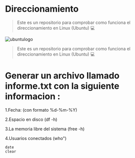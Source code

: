 # Direccionamiento
>Este es un repositorio para comprobar como funciona el direccionamiento en Linux (Ubuntu) :computer:

![ubuntulogo](https://upload.wikimedia.org/wikipedia/commons/b/b5/Former_Ubuntu_logo.svg)
>Este es un repositorio para comprobar como funciona el direccionamiento en Linux (Ubuntu) :computer:


# Generar un archivo llamado informe.txt con la siguiente informacion :
  
  1.Fecha: (con formato %d-%m-%Y)
  
  2.Espacio en disco (df -h)
  
  3.La memoria libre del sistema (free -h)
  
  4.Usuarios conectados (who")


``` 
date
clear
```

